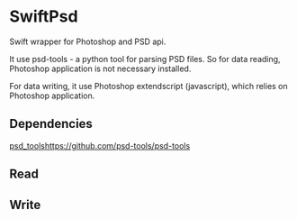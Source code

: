 # SwiftPsd
Swift wrapper for Photoshop and PSD api.

It use psd-tools - a python tool for parsing PSD files. So for data reading, Photoshop application is not necessary installed.

For data writing, it use Photoshop extendscript (javascript), which relies on Photoshop application.

## Dependencies
[psd_tools](https://github.com/psd-tools/psd-tools)https://github.com/psd-tools/psd-tools

## Read


## Write
